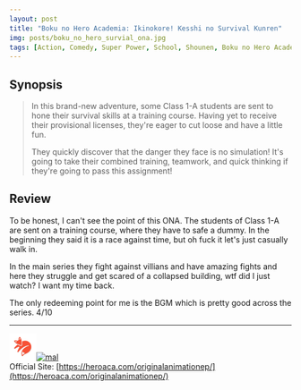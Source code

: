 ```yaml
---
layout: post
title: "Boku no Hero Academia: Ikinokore! Kesshi no Survival Kunren"
img: posts/boku_no_hero_survial_ona.jpg 
tags: [Action, Comedy, Super Power, School, Shounen, Boku no Hero Academia]
---
```


## Synopsis
>In this brand-new adventure, some Class 1-A students are sent to hone their survival skills at a training course. Having yet to receive their provisional licenses, they're eager to cut loose and have a little fun.
>
>They quickly discover that the danger they face is no simulation! It's going to take their combined training, teamwork, and quick thinking if they're going to pass this assignment!

## Review
To be honest, I can't see the point of this ONA. The students of Class 1-A are sent on a training course, where they have to safe a dummy. In the beginning they said it is a race against time, but oh fuck it let's just casually walk in.

In the main series they fight against villians and have amazing fights and here they struggle and get scared of a collapsed building, wtf did I just watch? I want my time back.

   
The only redeeming point for me is the BGM which is pretty good across the series. 4/10

---

[![kitsu](..\assets\img\kitsu.png)](https://kitsu.io/anime/boku-no-hero-academia-ikinokore-kesshi-no-survival-kunren)[![mal](..\assets\img\mal.ico)](https://myanimelist.net/anime/42603/Boku_no_Hero_Academia__Ikinokore_Kesshi_no_Survival_Kunren)  
Official Site: [https://heroaca.com/originalanimationep/](https://heroaca.com/originalanimationep/)  